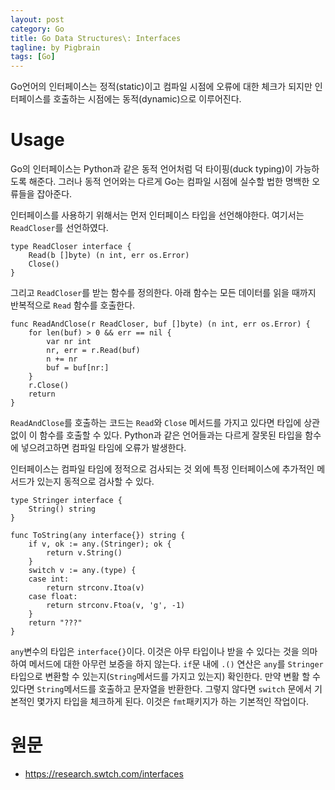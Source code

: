 ```yaml
---
layout: post
category: Go
title: Go Data Structures\: Interfaces  
tagline: by Pigbrain
tags: [Go]
---
```

  
<!--more-->
  
Go언어의 인터페이스는 정적(static)이고 컴파일 시점에 오류에 대한 체크가 되지만 인터페이스를 호출하는 시점에는 동적(dynamic)으로 이루어진다.  

# Usage 
Go의 인터페이스는 Python과 같은 동적 언어처럼 덕 타이핑(duck typing)이 가능하도록 해준다. 그러나 동적 언어와는 다르게 Go는 컴파일 시점에 실수할 법한 명백한 오류들을 잡아준다. 
   
인터페이스를 사용하기 위해서는 먼저 인터페이스 타입을 선언해야한다. 여기서는 `ReadCloser`를 선언하였다. 

```
type ReadCloser interface {
    Read(b []byte) (n int, err os.Error)
    Close()
}
```

그리고 `ReadCloser`를 받는 함수를 정의한다. 아래 함수는 모든 데이터를 읽을 때까지 반복적으로 `Read` 함수를 호출한다.
    
```
func ReadAndClose(r ReadCloser, buf []byte) (n int, err os.Error) {
    for len(buf) > 0 && err == nil {
        var nr int
        nr, err = r.Read(buf)
        n += nr
        buf = buf[nr:]
    }
    r.Close()
    return
}
```    

`ReadAndClose`를 호출하는 코드는 `Read`와 `Close` 메서드를 가지고 있다면 타입에 상관없이 이 함수를 호출할 수 있다. Python과 같은 언어들과는 다르게 잘못된 타입을 함수에 넣으려고하면 컴파일 타임에 오류가 발생한다. 

인터페이스는 컴파일 타임에 정적으로 검사되는 것 외에 특정 인터페이스에 추가적인 메서드가 있는지 동적으로 검사할 수 있다. 

```
type Stringer interface {
    String() string
}

func ToString(any interface{}) string {
    if v, ok := any.(Stringer); ok {
        return v.String()
    }
    switch v := any.(type) {
    case int:
        return strconv.Itoa(v)
    case float:
        return strconv.Ftoa(v, 'g', -1)
    }
    return "???"
}
```

`any`변수의 타입은 `interface{}`이다. 이것은 아무 타입이나 받을 수 있다는 것을 의마하여 메서드에 대한 아무런 보증을 하지 않는다. `if`문 내에 `.()` 연산은 `any`를 `Stringer`타입으로 변환할 수 있는지(`String`메서드를 가지고 있는지) 확인한다. 만약 변활 할 수 있다면 `String`메서드를 호출하고 문자열을 반환한다. 그렇지 않다면 `switch` 문에서 기본적인 몇가지 타입을 체크하게 된다. 이것은 `fmt`패키지가 하는 기본적인 작업이다.  

 

    
# 원문   
* https://research.swtch.com/interfaces